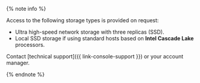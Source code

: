 {% note info %}


Access to the following storage types is provided on request:

* Ultra high-speed network storage with three replicas (SSD).
* Local SSD storage if using standard hosts based on **Intel Cascade Lake** processors.

Contact [technical support]({{ link-console-support }}) or your account manager.


{% endnote %}
